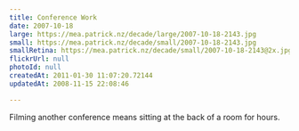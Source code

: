 ```yaml
---
title: Conference Work
date: 2007-10-18
large: https://mea.patrick.nz/decade/large/2007-10-18-2143.jpg
small: https://mea.patrick.nz/decade/small/2007-10-18-2143.jpg
smallRetina: https://mea.patrick.nz/decade/small/2007-10-18-2143@2x.jpg
flickrUrl: null
photoId: null
createdAt: 2011-01-30 11:07:20.72144
updatedAt: 2008-11-15 22:08:46

---
```

Filming another conference means sitting at the back of a room for hours.
